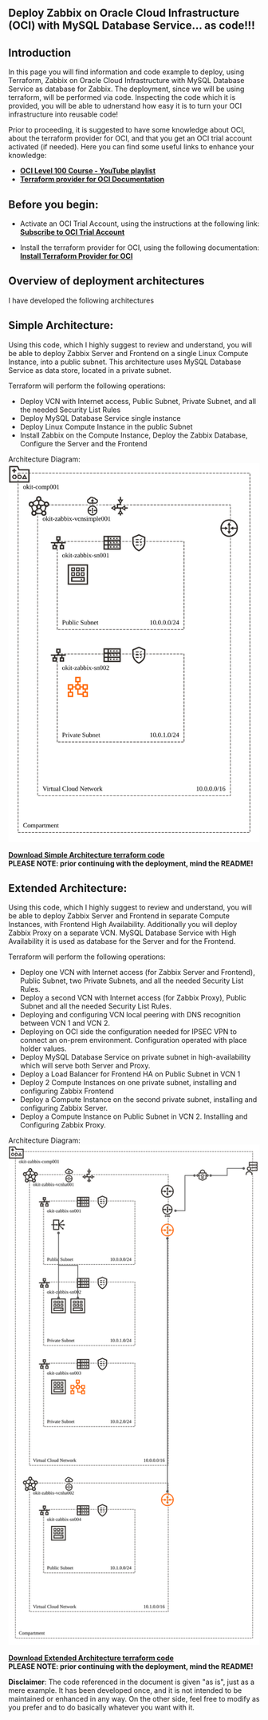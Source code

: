 ## Deploy Zabbix on Oracle Cloud Infrastructure (OCI) with MySQL Database Service... as code!!!

## Introduction

In this page you will find information and code example to deploy, using Terraform, Zabbix on Oracle Cloud Infrastructure with MySQL Database Service as database for Zabbix. 
The deployment, since we will be using terraform, will be performed via code. Inspecting the code which it is provided, you will be able to udnerstand how easy it is to turn your OCI infrastructure into reusable code!

Prior to proceeding, it is suggested to have some knowledge about OCI, about the terraform provider for OCI, and that you get an OCI trial account activated (if needed).
Here you can find some useful links to enhance your knowledge:
- **[OCI Level 100 Course - YouTube playlist](https://www.youtube.com/watch?v=BwANK1xJql8&list=PLgvLoiAxJHJ1IPdOvjUWxsU1BvFSXtGvB)**
- **[Terraform provider for OCI Documentation](https://registry.terraform.io/providers/hashicorp/oci/latest/docs)**

## Before you begin:
- Activate an OCI Trial Account, using the instructions at the following link:
**[Subscribe to OCI Trial Account](https://docs.oracle.com/en-us/iaas/Content/GSG/Tasks/signingup_topic-Sign_Up_for_Free_Oracle_Cloud_Promotion.htm)**

- Install the terraform provider for OCI, using the following documentation:
**[Install Terraform Provider for OCI](https://docs.oracle.com/en-us/iaas/Content/API/SDKDocs/terraforminstallation.htm)**


## Overview of deployment architectures

I have developed the following architectures

## Simple Architecture:
Using this code, which I highly suggest to review and understand, you will be able to deploy Zabbix Server and Frontend on a single Linux Compute Instance, into a public subnet. This architecture uses MySQL Database Service as data store, located in a private subnet.

Terraform will perform the following operations:
- Deploy VCN with Internet access, Public Subnet, Private Subnet, and all the needed Security List Rules
- Deploy MySQL Database Service single instance
- Deploy Linux Compute Instance in the public Subnet
- Install Zabbix on the Compute Instance, Deploy the Zabbix Database, Configure the Server and the Frontend

Architecture Diagram:
![](./images/simpleArch.svg)

**[Download Simple Architecture terraform code](./code/Zabbix_OCI_MDS_SimpleArch.zip)**<br/>
**PLEASE NOTE: prior continuing with the deployment, mind the README!**

## Extended Architecture:
Using this code, which I highly suggest to review and understand, you will be able to deploy Zabbix Server and Frontend in separate Compute Instances, with Frontend High Availability. Additionally you will deploy Zabbix Proxy on a separate VCN. MySQL Database Service with High Availability it is used as database for the Server and for the Frontend.

Terraform will perform the following operations:
- Deploy one VCN with Internet access (for Zabbix Server and Frontend), Public Subnet, two Private Subnets, and all the needed Security List Rules.
- Deploy a second VCN with Internet access (for Zabbix Proxy), Public Subnet and all the needed Security List Rules.
- Deploying and configuring VCN local peering with DNS recognition between VCN 1 and VCN 2.
- Deploying on OCI side the configuration needed for IPSEC VPN to connect an on-prem environment. Configuration operated with place holder values.
- Deploy MySQL Database Service on private subnet in high-availability which will serve both Server and Proxy.
- Deploy a Load Balancer for Frontend HA on Public Subnet in VCN 1
- Deploy 2 Compute Instances on one private subnet, installing and configuring Zabbix Frontend
- Deploy a Compute Instance on the second private subnet, installing and configuring Zabbix Server.
- Deploy a Compute Instance on Public Subnet in VCN 2. Installing and Configuring Zabbix Proxy.

Architecture Diagram:
![](./images/extendedArch.svg)

**[Download Extended Architecture terraform code](./code/Zabbix_OCI_MDS_ExtendedArch.zip)**<br/>
**PLEASE NOTE: prior continuing with the deployment, mind the README!**

**Disclaimer**: The code referenced in the document is given "as is", just as a mere example. It has been developed once, and it is not intended to be maintained or enhanced in any way. On the other side, feel free to modify as you prefer and to do basically whatever you want with it.
